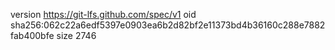 version https://git-lfs.github.com/spec/v1
oid sha256:062c22a6edf5397e0903ea6b2d82bf2e11373bd4b36160c288e7882fab400bfe
size 2746
